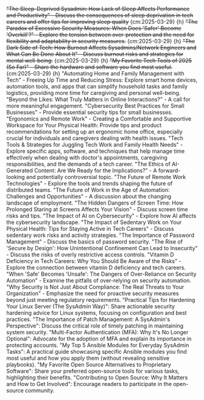 
~~"The Sleep-Deprived Sysadmin: How Lack of Sleep Affects Performance and Productivity" - Discuss the consequences of sleep deprivation in tech careers and offer tips for improving sleep quality~~ {cm:2025-03-29} {h}
~~"The Paradox of Excessive Security Measures: When Does 'Safer' Become 'Overkill'?" - Explore the tension between over-protection and the need for flexibility and adaptability in security measures.~~ {cm:2025-03-29} {h}
~~"The Dark Side of Tech: How Burnout Affects Sysadmins/Network Engineers and What Can Be Done About It" - Discuss burnout risks and strategies for mental well-being.~~ {cm:2025-03-29} {h}
~~"My Favorite Tech Tools of 2025 (So Far)" - Share the hardware and software you find most useful.~~ {cm:2025-03-29} {h}
"Automating Home and Family Management with Tech" - Freeing Up Time and Reducing Stress: Explore smart home devices, automation tools, and apps that can simplify household tasks and family logistics, providing more time for caregiving and personal well-being.
"Beyond the Likes: What Truly Matters in Online Interactions?" - A call for more meaningful engagement.
"Cybersecurity Best Practices for Small Businesses" - Provide essential security tips for small businesses.
"Ergonomics and Remote Work" - Creating a Comfortable and Supportive Workspace for Your Physical Health: Provide tips and product recommendations for setting up an ergonomic home office, especially crucial for individuals and caregivers dealing with health issues.
"Tech Tools & Strategies for Juggling Tech Work and Family Health Needs" - Explore specific apps, software, and techniques that help manage time effectively when dealing with doctor's appointments, caregiving responsibilities, and the demands of a tech career.
"The Ethics of AI-Generated Content: Are We Ready for the Implications?" - A forward-looking and potentially controversial topic.
"The Future of Remote Work Technologies" - Explore the tools and trends shaping the future of distributed teams.
"The Future of Work in the Age of Automation: Challenges and Opportunities" - A discussion about the changing landscape of employment.
"The Hidden Dangers of Screen Time: How Prolonged Staring at Screens Affects Your Vision" - Discuss screen time risks and tips.
"The Impact of AI on Cybersecurity" - Explore how AI affects the cybersecurity landscape.
"The Impact of Sedentary Work on Your Physical Health: Tips for Staying Active in Tech Careers" - Discuss sedentary work risks and activity strategies.
"The Importance of Password Management" - Discuss the basics of password security.
"The Rise of 'Secure by Design': How Unintentional Confinement Can Lead to Insecurity" - Discuss the risks of overly restrictive access controls.
"Vitamin D Deficiency in Tech Careers: Why You Should Be Aware of the Risks" - Explore the connection between vitamin D deficiency and tech careers.
"When 'Safe' Becomes 'Unsafe': The Dangers of Over-Reliance on Security Automation" - Examine the pitfalls of over-relying on security automation.
"Why Security is Not Just About Compliance: The Real Threats to Your Organization" - Emphasize the need for proactive security measures beyond just meeting regulatory requirements.
"Practical Tips for Hardening Your Linux Server (The SysAdmin Way)": Share actionable security hardening advice for Linux systems, focusing on configuration and best practices.
"The Importance of Patch Management: A SysAdmin's Perspective": Discuss the critical role of timely patching in maintaining system security.
"Multi-Factor Authentication (MFA): Why It's No Longer Optional": Advocate for the adoption of MFA and explain its importance in protecting accounts.
"My Top 5 Ansible Modules for Everyday SysAdmin Tasks": A practical guide showcasing specific Ansible modules you find most useful and how you apply them (without revealing sensitive playbooks).
"My Favorite Open Source Alternatives to Proprietary Software": Share your preferred open-source tools for various tasks, highlighting their benefits.
"Contributing to Open Source: Why It Matters and How to Get Involved": Encourage readers to participate in the open-source community.